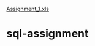 [Assignment_1.xls](https://github.com/salonidpatel/sql-assignment/files/10471859/Assignment_1.xls)
# sql-assignment
